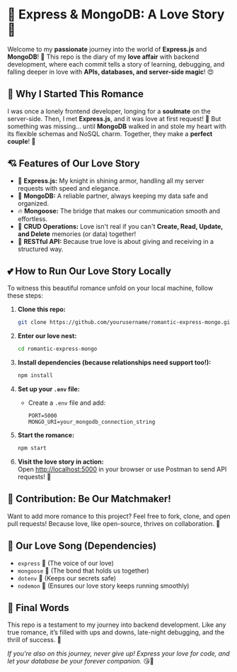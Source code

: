 # 💖 Express & MongoDB: A Love Story 💖

Welcome to my **passionate** journey into the world of **Express.js** and **MongoDB**! 🥰 This repo is the diary of my **love affair** with backend development, where each commit tells a story of learning, debugging, and falling deeper in love with **APIs, databases, and server-side magic**! 😍

## 🌹 Why I Started This Romance

I was once a lonely frontend developer, longing for a **soulmate** on the server-side. Then, I met **Express.js**, and it was love at first request! 💌 But something was missing... until **MongoDB** walked in and stole my heart with its flexible schemas and NoSQL charm. Together, they make a **perfect couple**! 🫶

## 💘 Features of Our Love Story

- 🏹 **Express.js:** My knight in shining armor, handling all my server requests with speed and elegance.
- 💾 **MongoDB:** A reliable partner, always keeping my data safe and organized.
- 🔥 **Mongoose:** The bridge that makes our communication smooth and effortless.
- 💑 **CRUD Operations:** Love isn't real if you can't **Create, Read, Update, and Delete** memories (or data) together!
- 🚀 **RESTful API:** Because true love is about giving and receiving in a structured way.

## 💕 How to Run Our Love Story Locally

To witness this beautiful romance unfold on your local machine, follow these steps:

1. **Clone this repo:**  
   ```sh
   git clone https://github.com/yourusername/romantic-express-mongo.git
   ```

2. **Enter our love nest:**
   ```sh
   cd romantic-express-mongo
   ```

3. **Install dependencies (because relationships need support too!):**
   ```sh
   npm install
   ```

4. **Set up your `.env` file:**
   - Create a `.env` file and add:
     ```
     PORT=5000
     MONGO_URI=your_mongodb_connection_string
     ```

5. **Start the romance:**
   ```sh
   npm start
   ```

6. **Visit the love story in action:**  
   Open [http://localhost:5000](http://localhost:5000) in your browser or use Postman to send API requests! 💑

## 💓 Contribution: Be Our Matchmaker!

Want to add more romance to this project? Feel free to fork, clone, and open pull requests! Because love, like open-source, thrives on collaboration. 💞

## 🎵 Our Love Song (Dependencies)

- `express` 🎤 (The voice of our love)
- `mongoose` 💍 (The bond that holds us together)
- `dotenv` 🌿 (Keeps our secrets safe)
- `nodemon` 🔄 (Ensures our love story keeps running smoothly)

## 💌 Final Words

This repo is a testament to my journey into backend development. Like any true romance, it’s filled with ups and downs, late-night debugging, and the thrill of success. 💖

_If you're also on this journey, never give up! Express your love for code, and let your database be your forever companion._ 😘🚀

